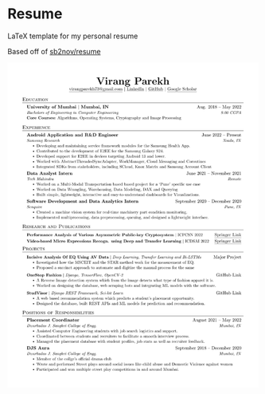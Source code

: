 # Resume
LaTeX template for my personal resume

Based off of [sb2nov/resume](https://github.com/sb2nov/resume/)

![Resume PNG Format](./resume_img.png)